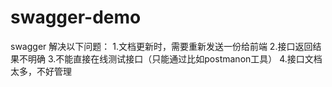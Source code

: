 # swagger-demo
swagger 解决以下问题：
1.文档更新时，需要重新发送一份给前端
2.接口返回结果不明确
3.不能直接在线测试接口（只能通过比如postmanon工具）
4.接口文档太多，不好管理

